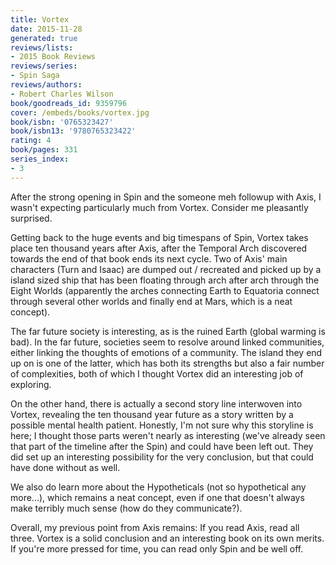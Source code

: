 ```yaml
---
title: Vortex
date: 2015-11-28
generated: true
reviews/lists:
- 2015 Book Reviews
reviews/series:
- Spin Saga
reviews/authors:
- Robert Charles Wilson
book/goodreads_id: 9359796
cover: /embeds/books/vortex.jpg
book/isbn: '0765323427'
book/isbn13: '9780765323422'
rating: 4
book/pages: 331
series_index:
- 3
---
```

After the strong opening in Spin and the someone meh followup with Axis, I wasn't expecting particularly much from Vortex. Consider me pleasantly surprised.  

Getting back to the huge events and big timespans of Spin, Vortex takes place ten thousand years after Axis, after the Temporal Arch discovered towards the end of that book ends its next cycle. Two of Axis' main characters (Turn and Isaac) are dumped out / recreated and picked up by a island sized ship that has been floating through arch after arch through the Eight Worlds (apparently the arches connecting Earth to Equatoria connect through several other worlds and finally end at Mars, which is a neat concept).  

<!--more-->

The far future society is interesting, as is the ruined Earth (global warming is bad). In the far future, societies seem to resolve around linked communities, either linking the thoughts of emotions of a community. The island they end up on is one of the latter, which has both its strengths but also a fair number of complexities, both of which I thought Vortex did an interesting job of exploring.  

On the other hand, there is actually a second story line interwoven into Vortex, revealing the ten thousand year future as a story written by a possible mental health patient. Honestly, I'm not sure why this storyline is here; I thought those parts weren't nearly as interesting (we've already seen that part of the timeline after the Spin) and could have been left out. They did set up an interesting possibility for the very conclusion, but that could have done without as well.  

We also do learn more about the Hypotheticals (not so hypothetical any more...), which remains a neat concept, even if one that doesn't always make terribly much sense (how do they communicate?).  

Overall, my previous point from Axis remains: If you read Axis, read all three. Vortex is a solid conclusion and an interesting book on its own merits. If you're more pressed for time, you can read only Spin and be well off.